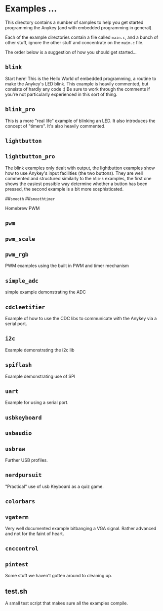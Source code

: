 # Examples ...

This directory contains a number of samples to help you get started
programming the Anykey (and with embedded programming in general).

Each of the example directories contain a file called `main.c`, and a
bunch of other stuff, ignore the other stuff and concentrate on the
`main.c` file.

The order below is a suggestion of how you should get started...

## `blink`

Start here! This is the Hello World of embedded programming, a routine
to make the Anykey's LED blink. This example is heavily commented, but
consists of hardly any code :) Be sure to work through the comments if
you're not particularly experienced in this sort of thing.

## `blink_pro`

This is a more "real life" example of blinking an LED. It also
introduces the concept of "timers". It's also heavily commented.

## `lightbutton`
## `lightbutton_pro`

The blink examples only dealt with output, the lightbutton examples show
how to use Anykey's input facilities (the two buttons). They are
well commented and structured similarly to the `blink` examples, the
first one shows the easiest possible way determine whether a button has
been pressed, the second example is a bit more sosphisticated.

##`smooth`
##`smoothtimer`

Homebrew PWM

## `pwm`
## `pwm_scale`
## `pwm_rgb`

PWM examples using the built in PWM and timer mechanism

## `simple_adc`

simple example demonstrating the ADC

## `cdcleetifier`

Example of how to use the CDC libs to communicate with the Anykey via a
serial port.

## `i2c`

Example demonstrating the i2c lib

## `spiflash`

Example demonstrating use of SPI

## `uart`

Example for using a serial port.

## `usbkeyboard`
## `usbaudio`
## `usbraw`

Further USB profiles.


## `nerdpursuit`

"Practical" use of usb Keyboard as a quiz game.

## `colorbars`
## `vgaterm`

Very well documented example bitbanging a VGA signal. Rather advanced
and not for the faint of heart.


## `cnccontrol`
## `pintest`

Some stuff we haven't gotten around to cleaning up.

## test.sh

A small test script that makes sure all the examples compile.
